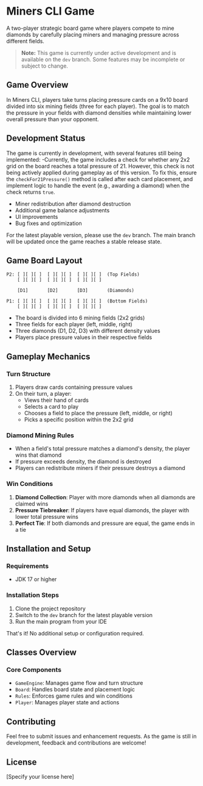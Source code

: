 # Miners CLI Game

A two-player strategic board game where players compete to mine diamonds by carefully placing miners and managing pressure across different fields.

> **Note:** This game is currently under active development and is available on the `dev` branch. Some features may be incomplete or subject to change.

## Game Overview

In Miners CLI, players take turns placing pressure cards on a 9x10 board divided into six mining fields (three for each player). The goal is to match the pressure in your fields with diamond densities while maintaining lower overall pressure than your opponent.

## Development Status

The game is currently in development, with several features still being implemented:
-Currently, the game includes a check for whether any 2x2 grid on the board reaches a total pressure of 21. However, this check is not being actively applied during gameplay as of this version.
To fix this, ensure the `checkFor21Pressure()` method is called after each card placement, and implement logic to handle the event (e.g., awarding a diamond) when the check returns `true`.
- Miner redistribution after diamond destruction
- Additional game balance adjustments
- UI improvements
- Bug fixes and optimization

For the latest playable version, please use the `dev` branch. The main branch will be updated once the game reaches a stable release state.

## Game Board Layout

```
P2: [ ][ ][ ]  [ ][ ][ ]  [ ][ ][ ]  (Top Fields)
    [ ][ ][ ]  [ ][ ][ ]  [ ][ ][ ]

    [D1]       [D2]       [D3]       (Diamonds)

P1: [ ][ ][ ]  [ ][ ][ ]  [ ][ ][ ]  (Bottom Fields)
    [ ][ ][ ]  [ ][ ][ ]  [ ][ ][ ]
```

- The board is divided into 6 mining fields (2x2 grids)
- Three fields for each player (left, middle, right)
- Three diamonds (D1, D2, D3) with different density values
- Players place pressure values in their respective fields

## Gameplay Mechanics

### Turn Structure
1. Players draw cards containing pressure values
2. On their turn, a player:
   - Views their hand of cards
   - Selects a card to play
   - Chooses a field to place the pressure (left, middle, or right)
   - Picks a specific position within the 2x2 grid

### Diamond Mining Rules
- When a field's total pressure matches a diamond's density, the player wins that diamond
- If pressure exceeds density, the diamond is destroyed
- Players can redistribute miners if their pressure destroys a diamond

### Win Conditions
1. **Diamond Collection**: Player with more diamonds when all diamonds are claimed wins
2. **Pressure Tiebreaker**: If players have equal diamonds, the player with lower total pressure wins
3. **Perfect Tie**: If both diamonds and pressure are equal, the game ends in a tie

## Installation and Setup

### Requirements
- JDK 17 or higher

### Installation Steps
1. Clone the project repository
2. Switch to the `dev` branch for the latest playable version
3. Run the main program from your IDE

That's it! No additional setup or configuration required.

## Classes Overview

### Core Components
- `GameEngine`: Manages game flow and turn structure
- `Board`: Handles board state and placement logic
- `Rules`: Enforces game rules and win conditions
- `Player`: Manages player state and actions

## Contributing

Feel free to submit issues and enhancement requests. As the game is still in development, feedback and contributions are welcome!

## License

[Specify your license here]
